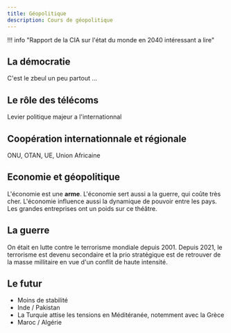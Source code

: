 ```yaml
---
title: Géopolitique
description: Cours de géopolitique
---
```


!!! info "Rapport de la CIA sur l'état du monde en 2040 intéressant a lire"

## La démocratie

C'est le zbeul un peu partout ...

## Le rôle des télécoms

Levier politique majeur a l'internationnal

## Coopération internationnale et régionale

ONU, OTAN, UE, Union Africaine

## Economie et géopolitique

L'économie est une **arme**. L'économie sert aussi a la guerre, qui coûte très cher. L'économie influence aussi la dynamique de pouvoir entre les pays. Les grandes entreprises ont un poids sur ce théâtre. 

## La guerre

On était en lutte contre le terrorisme mondiale depuis 2001. Depuis 2021, le terrorisme est devenu secondaire et la prio stratégique est de retrouver de la masse millitaire en vue d'un conflit de haute intensité. 

## Le futur

- Moins de stabilité
- Inde / Pakistan
- La Turquie attise les tensions en Méditéranée, notemment avec la Grèce
- Maroc / Algérie
